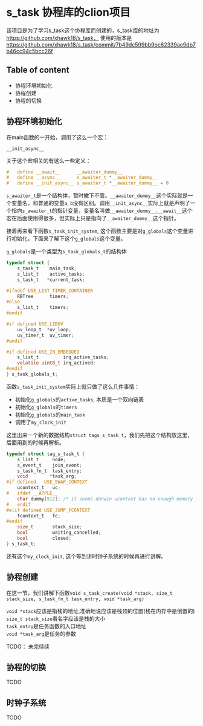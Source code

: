 # s_task 协程库的clion项目

该项目是为了学习s_task这个协程库而创建的，s_task库的地址为 https://github.com/xhawk18/s_task， 使用的版本是 https://github.com/xhawk18/s_task/commit/7b49dc599bb9bc62339ae9db7b46cc94c5bcc26f

## Table of content
- 协程环境初始化
- 协程创建
- 协程的切换

## 协程环境初始化

在main函数的一开始，调用了这么一个宏：
```
__init_async__
```

关于这个宏相关的有这么一些定义：
```c
#   define __await__      __awaiter_dummy__
#   define __async__      s_awaiter_t *__awaiter_dummy__
#   define __init_async__ s_awaiter_t *__awaiter_dummy__ = 0
```

`s_awaiter_t`是一个结构体，暂时撇下不管。`__awaiter_dummy__`这个实际就是一个变量名，和普通的变量`a`, `b`没有区别。调用`__init_async__`实际上就是声明了一个指向`s_awaiter_t`的指针变量，变量名叫做`__awaiter_dummy__`.`__await__`这个宏在后面使用得很多，但实际上只是指向了`__awaiter_dummy__`这个指针。  

接着再来看下函数`s_task_init_system`, 这个函数主要是对`g_globals`这个变量进行初始化，下面来了解下这个`g_globals`这个变量。  

`g_globals`是一个类型为`s_task_globals_t`的结构体  
```c
typedef struct {
    s_task_t    main_task;
    s_list_t    active_tasks;
    s_task_t   *current_task;

#ifndef USE_LIST_TIMER_CONTAINER
    RBTree      timers;
#else
    s_list_t    timers;
#endif

#if defined USE_LIBUV
    uv_loop_t  *uv_loop;
    uv_timer_t  uv_timer;
#endif

#if defined USE_IN_EMBEDDED    
    s_list_t         irq_active_tasks;
    volatile uint8_t irq_actived;
#endif
} s_task_globals_t;
```

函数`s_task_init_system`实际上就只做了这么几件事情：
- 初始化`g_globals`的`active_tasks`, 本质是一个双向链表
- 初始化`g_globals`的`timers`
- 初始化`g_globals`的`main_task`
- 调用了`my_clock_init`

这里出来一个新的数据结构`struct tags_s_task_t`，我们先把这个结构放这里，后面用到的时候再解析。
```c
typedef struct tag_s_task_t {
    s_list_t     node;
    s_event_t    join_event;
    s_task_fn_t  task_entry;
    void        *task_arg;
#if defined   USE_SWAP_CONTEXT
    ucontext_t   uc;
#   ifdef __APPLE__
    char dummy[512]; /* it seems darwin ucontext has no enough memory ? */
#   endif
#elif defined USE_JUMP_FCONTEXT
    fcontext_t   fc;
#endif
    size_t       stack_size;
    bool         waiting_cancelled;
    bool         closed;
} s_task_t;
```

还有这个`my_clock_init`, 这个等到讲时钟子系统的时候再进行讲解。

## 协程创建

在这一节，我们讲解下函数`void s_task_create(void *stack, size_t stack_size, s_task_fn_t task_entry, void *task_arg)`  

`void *stack`应该是指栈的地址,准确地说应该是栈顶的位置(栈在内存中是倒置的)  
`size_t stack_size`看名字应该是栈的大小  
`task_entry`是任务函数的入口地址  
`void *task_arg`是任务的参数  

TODO： 未完待续

## 协程的切换
TODO

## 时钟子系统
TODO